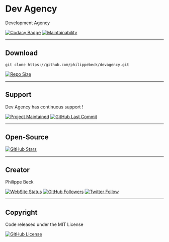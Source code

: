# Dev Agency

Development Agency

[![Codacy Badge](https://app.codacy.com/project/badge/Grade/11555444b63f4d0eae88a083b8708312)](https://www.codacy.com/manual/philippebeck/devagency?utm_source=github.com&amp;utm_medium=referral&amp;utm_content=philippebeck/devagency&amp;utm_campaign=Badge_Grade)
[![Maintainability](https://api.codeclimate.com/v1/badges/938dc2d59372341b6ee2/maintainability)](https://codeclimate.com/github/philippebeck/devagency/maintainability)

---

## Download

`git clone https://github.com/philippebeck/devagency.git`  
  
[![Repo Size](https://img.shields.io/github/repo-size/philippebeck/devagency.svg?label=Repo+Size)](https://github.com/philippebeck/porfolio/tree/master)

---

## Support

Dev Agency has continuous support !

[![Project Maintained](https://img.shields.io/maintenance/yes/2020.svg?label=Maintained)](https://github.com/philippebeck/devagency)
[![GitHub Last Commit](https://img.shields.io/github/last-commit/philippebeck/devagency.svg?label=Last+Commit)](https://github.com/philippebeck/devagency/commits/master)

---

## Open-Source

[![GitHub Stars](https://img.shields.io/github/stars/philippebeck/devagency.svg?label=GitHub+:+DevAgency+|+Stars)](https://github.com/philippebeck/devagency)

---

## Creator

Philippe Beck

[![WebSite Status](https://img.shields.io/website-up-down-green-red/https/philippebeck.net.svg?label=https://philippebeck.net)](https://philippebeck.net)
[![GitHub Followers](https://img.shields.io/github/followers/philippebeck.svg?label=GitHub+:+philippebeck+|+Followers)](https://github.com/philippebeck)
[![Twitter Follow](https://badgen.net/twitter/follow/philippepjbeck)](https://twitter.com/philippepjbeck)

---

## Copyright

Code released under the MIT License

[![GitHub License](https://img.shields.io/github/license/philippebeck/devagency.svg?label=License)](https://github.com/philippebeck/devagency/blob/master/LICENSE)
